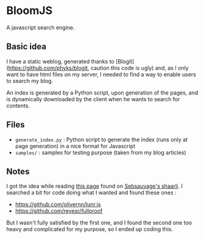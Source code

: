 BloomJS
====

A javascript search engine.

## Basic idea
I have a static weblog, generated thanks to [Blogit](https://github.com/phyks/blogit, caution this code is ugly) and, as I only want to have html files on my server, I needed to find a way to enable users to search my blog.

An index is generated by a Python script, upon generation of the pages, and is dynamically downloaded by the client when he wants to search for contents.

## Files

* `generate_index.py` : Python script to generate the index (runs only at page generation) in a nice format for Javascript
* `samples/` : samples for testing purpose (taken from my blog articles)

## Notes
I got the idea while reading [this page](http://www.stavros.io/posts/bloom-filter-search-engine/?print) found on [Sebsauvage's shaarli](http://sebsauvage.net/links/). I searched a bit for code doing what I wanted and found these ones :

* https://github.com/olivernn/lunr.js
* https://github.com/reyesr/fullproof

But I wasn't fully satisfied by the first one, and I found the second one too heavy and complicated for my purpose, so I ended up coding this.
